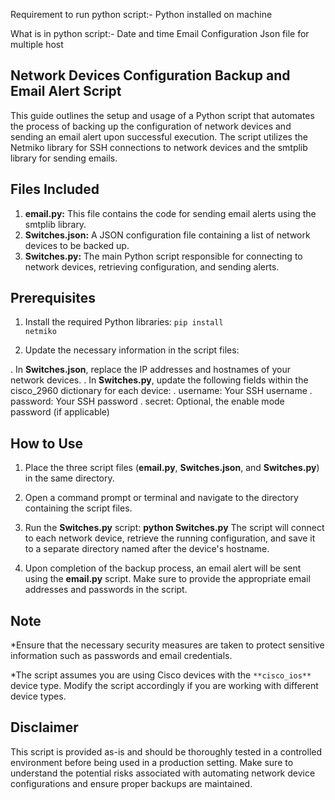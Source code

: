 Requirement to run python script:-
Python installed on machine


What is in python script:-
Date and time
Email Configuration
Json file for multiple host


## Network Devices Configuration Backup and Email Alert Script

This guide outlines the setup and usage of a Python script that automates the process of backing up the configuration of network devices and sending an email alert upon successful execution. The script utilizes the Netmiko library for SSH connections to network devices and the smtplib library for sending emails.

## Files Included

1. **email.py:** This file contains the code for sending email alerts using the smtplib library.
2. **Switches.json:** A JSON configuration file containing a list of network devices to be backed up.
3. **Switches.py:** The main Python script responsible for connecting to network devices, retrieving configuration, and sending alerts.

## Prerequisites

1. Install the required Python libraries:
    <code>pip install netmiko</code>

2. Update the necessary information in the script files:

\. In **Switches.json**, replace the IP addresses and hostnames of your network devices.
\. In **Switches.py**, update the following fields within the cisco_2960 dictionary for each device:
    \. username: Your SSH username
    \. password: Your SSH password
    \. secret: Optional, the enable mode password (if applicable)

## How to Use
1. Place the three script files (**email.py**, **Switches.json**, and **Switches.py**) in the same directory.

2. Open a command prompt or terminal and navigate to the directory containing the script files.

3. Run the **Switches.py** script:
    **python Switches.py**
    The script will connect to each network device, retrieve the running configuration, and save it to a separate directory named after the device's hostname.

4. Upon completion of the backup process, an email alert will be sent using the **email.py** script. Make sure to provide the appropriate email addresses and passwords in the script.

## Note

\*Ensure that the necessary security measures are taken to protect sensitive information such as passwords and email credentials.

\*The script assumes you are using Cisco devices with the `**cisco_ios**` device type. Modify the script accordingly if you are working with  different device types.

## Disclaimer
This script is provided as-is and should be thoroughly tested in a controlled environment before being used in a production setting. Make sure to understand the potential risks associated with automating network device configurations and ensure proper backups are maintained.